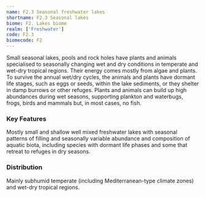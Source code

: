 ```yaml
---
name: F2.3 Seasonal freshwater lakes
shortname: F2.3 Seasonal lakes
biome: F2. Lakes biome
realm: ['Freshwater']
code: F2.3
biomecode: F2
---
```


Small seasonal lakes, pools and rock holes have plants and animals specialised to seasonally changing wet and dry conditions in temperate and wet-dry tropical regions. Their energy comes mostly from algae and plants. To survive the annual wet/dry cycles, the animals and plants have dormant life stages, such as eggs or seeds, within the lake sediments, or they shelter in damp burrows or other refuges. Plants and animals can build up high abundances during wet seasons, supporting plankton and waterbugs, frogs, birds and mammals but, in most cases, no fish.

### Key Features

Mostly small and shallow well mixed freshwater lakes with seasonal patterns of filling and seasonally variable abundance and composition of aquatic biota, including species with dormant life phases and some that retreat to refuges in dry seasons.

### Distribution

Mainly subhumid temperate (including Mediterranean-type climate zones) and wet-dry tropical regions.
